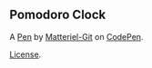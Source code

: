 Pomodoro Clock
--------------


A [Pen](https://codepen.io/matteriel-git/pen/KKBMxzd) by [Matteriel-Git](https://codepen.io/matteriel-git) on [CodePen](https://codepen.io).

[License](https://codepen.io/license/pen/KKBMxzd).